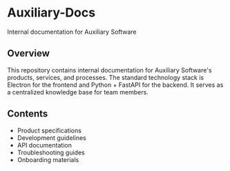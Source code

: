 # Auxiliary-Docs

Internal documentation for Auxiliary Software

## Overview

This repository contains internal documentation for Auxiliary Software's products, services, and processes. The standard technology stack is Electron for the frontend and Python + FastAPI for the backend. It serves as a centralized knowledge base for team members.

## Contents

- Product specifications
- Development guidelines
- API documentation
- Troubleshooting guides
- Onboarding materials
